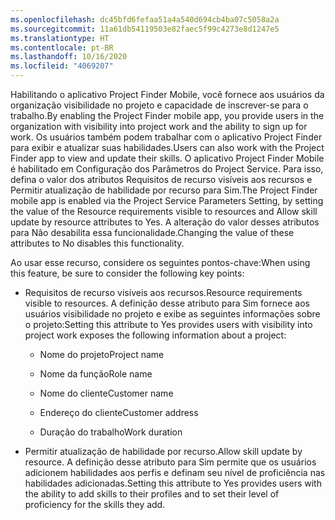 ```yaml
---
ms.openlocfilehash: dc45bfd6fefaa51a4a540d694cb4ba07c5058a2a
ms.sourcegitcommit: 11a61db54119503e82faec5f99c4273e8d1247e5
ms.translationtype: HT
ms.contentlocale: pt-BR
ms.lasthandoff: 10/16/2020
ms.locfileid: "4069207"
---
```

<span data-ttu-id="6bf8a-101">Habilitando o aplicativo Project Finder Mobile, você fornece aos usuários da organização visibilidade no projeto e capacidade de inscrever-se para o trabalho.</span><span class="sxs-lookup"><span data-stu-id="6bf8a-101">By enabling the Project Finder mobile app, you provide users in the organization with visibility into project work and the ability to sign up for work.</span></span> <span data-ttu-id="6bf8a-102">Os usuários também podem trabalhar com o aplicativo Project Finder para exibir e atualizar suas habilidades.</span><span class="sxs-lookup"><span data-stu-id="6bf8a-102">Users can also work with the Project Finder app to view and update their skills.</span></span> <span data-ttu-id="6bf8a-103">O aplicativo Project Finder Mobile é habilitado em Configuração dos Parâmetros do Project Service. Para isso, defina o valor dos atributos Requisitos de recurso visíveis aos recursos e Permitir atualização de habilidade por recurso para Sim.</span><span class="sxs-lookup"><span data-stu-id="6bf8a-103">The Project Finder mobile app is enabled via the Project Service Parameters Setting, by setting the value of the Resource requirements visible to resources and Allow skill update by resource attributes to Yes.</span></span> <span data-ttu-id="6bf8a-104">A alteração do valor desses atributos para Não desabilita essa funcionalidade.</span><span class="sxs-lookup"><span data-stu-id="6bf8a-104">Changing the value of these attributes to No disables this functionality.</span></span>  
  
 <span data-ttu-id="6bf8a-105">Ao usar esse recurso, considere os seguintes pontos-chave:</span><span class="sxs-lookup"><span data-stu-id="6bf8a-105">When using this feature, be sure to consider the following key points:</span></span>  
  
-   <span data-ttu-id="6bf8a-106">Requisitos de recurso visíveis aos recursos.</span><span class="sxs-lookup"><span data-stu-id="6bf8a-106">Resource requirements visible to resources.</span></span> <span data-ttu-id="6bf8a-107">A definição desse atributo para Sim fornece aos usuários visibilidade no projeto e exibe as seguintes informações sobre o projeto:</span><span class="sxs-lookup"><span data-stu-id="6bf8a-107">Setting this attribute to Yes provides users with visibility into project work exposes the following information about a project:</span></span>  
  
    -   <span data-ttu-id="6bf8a-108">Nome do projeto</span><span class="sxs-lookup"><span data-stu-id="6bf8a-108">Project name</span></span>  
  
    -   <span data-ttu-id="6bf8a-109">Nome da função</span><span class="sxs-lookup"><span data-stu-id="6bf8a-109">Role name</span></span>  
  
    -   <span data-ttu-id="6bf8a-110">Nome do cliente</span><span class="sxs-lookup"><span data-stu-id="6bf8a-110">Customer name</span></span>  
  
    -   <span data-ttu-id="6bf8a-111">Endereço do cliente</span><span class="sxs-lookup"><span data-stu-id="6bf8a-111">Customer address</span></span>  
  
    -   <span data-ttu-id="6bf8a-112">Duração do trabalho</span><span class="sxs-lookup"><span data-stu-id="6bf8a-112">Work duration</span></span>  
  
-   <span data-ttu-id="6bf8a-113">Permitir atualização de habilidade por recurso.</span><span class="sxs-lookup"><span data-stu-id="6bf8a-113">Allow skill update by resource.</span></span> <span data-ttu-id="6bf8a-114">A definição desse atributo para Sim permite que os usuários adicionem habilidades aos perfis e definam seu nível de proficiência nas habilidades adicionadas.</span><span class="sxs-lookup"><span data-stu-id="6bf8a-114">Setting this attribute to Yes provides users with the ability to add skills to their profiles and to set their level of proficiency for the skills they add.</span></span>